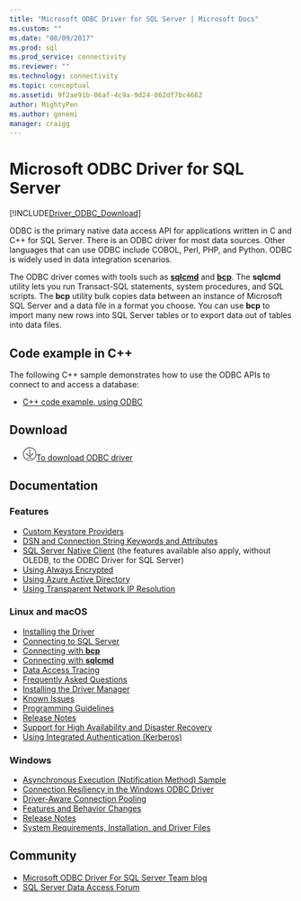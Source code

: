```yaml
---
title: "Microsoft ODBC Driver for SQL Server | Microsoft Docs"
ms.custom: ""
ms.date: "08/09/2017"
ms.prod: sql
ms.prod_service: connectivity
ms.reviewer: ""
ms.technology: connectivity
ms.topic: conceptual
ms.assetid: 9f2ae91b-06af-4c9a-9d24-062df7bc4662
author: MightyPen
ms.author: genemi
manager: craigg
---
```

# Microsoft ODBC Driver for SQL Server

[!INCLUDE[Driver_ODBC_Download](../../includes/driver_odbc_download.md)]

ODBC is the primary native data access API for applications written in C and C++ for SQL Server. There is an ODBC driver for most data sources. Other languages that can use ODBC include COBOL, Perl, PHP, and Python. ODBC is widely used in data integration scenarios.

The ODBC driver comes with tools such as [**sqlcmd**](../../tools/sqlcmd-utility.md) and [**bcp**](../../tools/bcp-utility.md). The **sqlcmd** utility lets you run Transact-SQL statements, system procedures, and SQL scripts. The **bcp** utility bulk copies data between an instance of Microsoft SQL Server and a data file in a format you choose. You can use **bcp** to import many new rows into SQL Server tables or to export data out of tables into data files.  

## Code example in C++

The following C++ sample demonstrates how to use the ODBC APIs to connect to and access a database:

- [C++ code example, using ODBC](../../odbc/reference/sample-odbc-program.md)

## Download

- ![Download-DownArrow-Circled](../../ssdt/media/download.png)[To download ODBC driver](download-odbc-driver-for-sql-server.md)

## Documentation

### Features

- [Custom Keystore Providers](../../connect/odbc/custom-keystore-providers.md)
- [DSN and Connection String Keywords and Attributes](dsn-connection-string-attribute.md)
- [SQL Server Native Client](../../relational-databases/native-client/features/sql-server-native-client-features.md) (the features available also apply, without OLEDB, to the ODBC Driver for SQL Server)
- [Using Always Encrypted](../../connect/odbc/using-always-encrypted-with-the-odbc-driver.md)
- [Using Azure Active Directory](../../connect/odbc/using-azure-active-directory.md)
- [Using Transparent Network IP Resolution](../../connect/odbc/using-transparent-network-ip-resolution.md)

### Linux and macOS

- [Installing the Driver](../../connect/odbc/linux-mac/installing-the-microsoft-odbc-driver-for-sql-server.md)
- [Connecting to SQL Server](../../connect/odbc/linux-mac/connection-string-keywords-and-data-source-names-dsns.md)
- [Connecting with **bcp**](../../connect/odbc/linux-mac/connecting-with-bcp.md)
- [Connecting with **sqlcmd**](../../connect/odbc/linux-mac/connecting-with-sqlcmd.md)
- [Data Access Tracing](../../connect/odbc/linux-mac/data-access-tracing-with-the-odbc-driver-on-linux.md)
- [Frequently Asked Questions](../../connect/odbc/linux-mac/frequently-asked-questions-faq-for-odbc-linux.md)
- [Installing the Driver Manager](../../connect/odbc/linux-mac/installing-the-driver-manager.md)
- [Known Issues](../../connect/odbc/linux-mac/known-issues-in-this-version-of-the-driver.md)
- [Programming Guidelines](../../connect/odbc/linux-mac/programming-guidelines.md)
- [Release Notes](../../connect/odbc/linux-mac/release-notes.md)
- [Support for High Availability and Disaster Recovery](../../connect/odbc/linux-mac/odbc-driver-on-linux-support-for-high-availability-disaster-recovery.md)
- [Using Integrated Authentication (Kerberos)](../../connect/odbc/linux-mac/using-integrated-authentication.md)

### Windows

- [Asynchronous Execution (Notification Method) Sample](../../connect/odbc/windows/asynchronous-execution-notification-method-sample.md)
- [Connection Resiliency in the Windows ODBC Driver](../../connect/odbc/windows/connection-resiliency-in-the-windows-odbc-driver.md)
- [Driver-Aware Connection Pooling](../../connect/odbc/windows/driver-aware-connection-pooling-in-the-odbc-driver-for-sql-server.md)
- [Features and Behavior Changes](../../connect/odbc/windows/features-of-the-microsoft-odbc-driver-for-sql-server-on-windows.md)
- [Release Notes](../../connect/odbc/windows/release-notes.md)
- [System Requirements, Installation, and Driver Files](../../connect/odbc/windows/system-requirements-installation-and-driver-files.md)



## Community  
- [Microsoft ODBC Driver For SQL Server Team blog](https://blogs.msdn.com/sqlnativeclient/default.aspx)  
- [SQL Server Data Access Forum](https://social.technet.microsoft.com/Forums/en/sqldataaccess/threads)  
